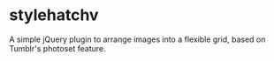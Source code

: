 # stylehatchv
A simple jQuery plugin to arrange images into a flexible grid, based on Tumblr's photoset feature.
